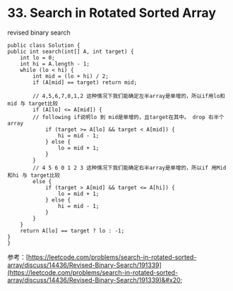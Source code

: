 # 33. Search in Rotated Sorted Array

revised binary search

```
public class Solution {
public int search(int[] A, int target) {
    int lo = 0;
    int hi = A.length - 1;
    while (lo < hi) {
        int mid = (lo + hi) / 2;
        if (A[mid] == target) return mid;
        
        // 4,5,6,7,0,1,2 这种情况下我们能确定左半array是单增的，所以if用lo和mid 与 target比较
        if (A[lo] <= A[mid]) {
        // following if说明lo 到 mid是单增的，且target在其中。 drop 右半个array
            if (target >= A[lo] && target < A[mid]) {
                hi = mid - 1;
            } else {
                lo = mid + 1;
            }
        } 
        // 4 5 6 0 1 2 3 这种情况下我们能确定右半array是单增的，所以if 用Mid和hi 与 target比较
        else {
            if (target > A[mid] && target <= A[hi]) {
                lo = mid + 1;
            } else {
                hi = mid - 1;
            }
        }
    }
    return A[lo] == target ? lo : -1;
}
}
```

参考：[https://leetcode.com/problems/search-in-rotated-sorted-array/discuss/14436/Revised-Binary-Search/191339](https://leetcode.com/problems/search-in-rotated-sorted-array/discuss/14436/Revised-Binary-Search/191339)&#x20;
